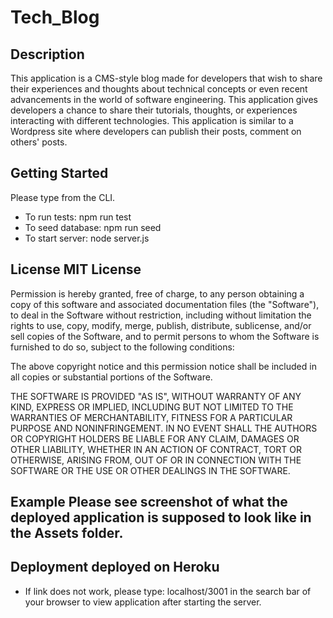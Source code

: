 # Tech_Blog
## Description 
This application is a CMS-style blog made for developers that wish to share their experiences and thoughts about technical concepts or even recent advancements in the world of software engineering. This application gives developers a chance to share their tutorials, thoughts, or experiences interacting with different technologies. This application is similar to a Wordpress site where developers can publish their posts, comment on others' posts.

## Getting Started 
Please type from the CLI. 
- To run tests: npm run test 
- To seed database: npm run seed 
- To start server: node server.js

## License MIT License

Permission is hereby granted, free of charge, to any person obtaining a copy of this software and associated documentation files (the "Software"), to deal in the Software without restriction, including without limitation the rights to use, copy, modify, merge, publish, distribute, sublicense, and/or sell copies of the Software, and to permit persons to whom the Software is furnished to do so, subject to the following conditions:

The above copyright notice and this permission notice shall be included in all copies or substantial portions of the Software.

THE SOFTWARE IS PROVIDED "AS IS", WITHOUT WARRANTY OF ANY KIND, EXPRESS OR IMPLIED, INCLUDING BUT NOT LIMITED TO THE WARRANTIES OF MERCHANTABILITY, FITNESS FOR A PARTICULAR PURPOSE AND NONINFRINGEMENT. IN NO EVENT SHALL THE AUTHORS OR COPYRIGHT HOLDERS BE LIABLE FOR ANY CLAIM, DAMAGES OR OTHER LIABILITY, WHETHER IN AN ACTION OF CONTRACT, TORT OR OTHERWISE, ARISING FROM, OUT OF OR IN CONNECTION WITH THE SOFTWARE OR THE USE OR OTHER DEALINGS IN THE SOFTWARE.

## Example Please see screenshot of what the deployed application is supposed to look like in the Assets folder.

## Deployment deployed on Heroku 

* If link does not work, please type: localhost/3001 in the search bar of your browser to view application after starting the server.
